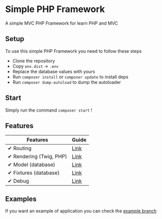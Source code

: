 # Simple PHP Framework

A simple MVC PHP Framework for learn PHP and MVC

## Setup

To use this simple PHP Framework you need to follow these steps

- Clone the repository
- Copy `env.dist` -> `.env`
- Replace the database values with yours
- Run `composer install` or `composer update` to install deps
- Run `composer dump-autoload` to dump the autoloader

## Start

Simply run the command `composer start` !

## Features

| Features                | Guide                    |
| ----------------------- | ------------------------ |
| ✔ Routing               | [Link](doc/Routing.md)   |
| ✔ Rendering (Twig, PHP) | [Link](doc/Rendering.md) |
| ✔ Model (database)      | [Link](doc/Model.md)     |
| ✔ Fixtures (database)   | [Link](doc/Fixtures.md)  |
| ✔ Debug                 | [Link](doc/Debug.md)     |

## Examples

If you want an example of application you can check the [example branch](https://github.com/Shizey/framework-mvc/tree/example)
